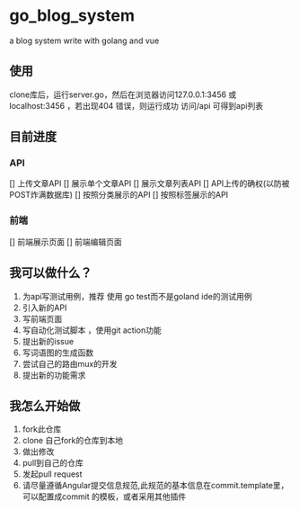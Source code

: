 # go_blog_system
a blog system write with golang and vue

## 使用
clone库后，运行server.go，然后在浏览器访问127.0.0.1:3456 或 localhost:3456 ，若出现404 错误，则运行成功
访问/api 可得到api列表

## 目前进度

### API 
[] 上传文章API
[] 展示单个文章API
[] 展示文章列表API
[] API上传的确权(以防被POST炸满数据库)
[] 按照分类展示的API
[] 按照标签展示的API

### 前端
[] 前端展示页面
[] 前端编辑页面

## 我可以做什么？
1. 为api写测试用例，推荐 使用 go test而不是goland ide的测试用例
2. 引入新的API
3. 写前端页面
4. 写自动化测试脚本 ，使用git action功能
5. 提出新的issue
6. 写词语图的生成函数
7. 尝试自己的路由mux的开发
8. 提出新的功能需求

## 我怎么开始做
1. fork此仓库
2. clone 自己fork的仓库到本地
3. 做出修改
4. pull到自己的仓库
5. 发起pull request
6. 请尽量遵循Angular提交信息规范,此规范的基本信息在commit.template里，可以配置成commit 的模板，或者采用其他插件